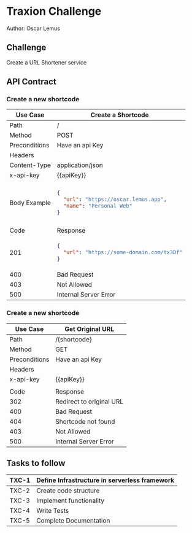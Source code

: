 # Traxion Challenge

Author: Oscar Lemus

## Challenge
Create a URL Shortener service

## API Contract

### Create a new shortcode


<table>
<thead>
<tr>
<th>Use Case</th>
<th>Create a Shortcode</th>
</tr>
</thead>
<tbody>
<tr>
<td>Path</td>
<td>/</td>
</tr>
<tr>
<td>Method</td>
<td>POST</td>
</tr>
<tr>
<td>Preconditions</td>
<td>Have an api Key</td>
</tr>
<tr>
<td colspan="2">Headers</td>
</tr>
<tr>
<td>Content-Type</td>
<td>application/json</td>
</tr>
<tr>
<td>x-api-key</td>
<td>{{apiKey}}</td>
</tr>
<tr><td colspan="2"></td></tr>
<tr>
<td>Body Example</td>
<td>

```json
{
  "url": "https://oscar.lemus.app",
  "name": "Personal Web"
}
```
</td>
</tr>
<tr><td colspan="2"></td></tr>
<tr>
<td>Code</td>
<td>Response</td>
</tr>
<tr>
<td>201</td>
<td>

```json
{
  "url": "https://some-domain.com/tx3Df"
}
```
</td>
</tr>
<tr><td>400</td><td>Bad Request</td></tr>
<tr><td>403</td><td>Not Allowed</td></tr>
<tr><td>500</td><td>Internal Server Error</td></tr>
</tbody>
</table>


### Create a new shortcode


<table>
<thead>
<tr>
<th>Use Case</th>
<th>Get Original URL</th>
</tr>
</thead>
<tbody>
<tr>
<td>Path</td>
<td>/{shortcode}</td>
</tr>
<tr>
<td>Method</td>
<td>GET</td>
</tr>
<tr>
<td>Preconditions</td>
<td>Have an api Key</td>
</tr>
<tr>
<td colspan="2">Headers</td>
</tr>
<tr>
<td>x-api-key</td>
<td>{{apiKey}}</td>
</tr>
<tr><td colspan="2"></td></tr>
<tr>
<td>Code</td>
<td>Response</td>
</tr>
<tr>
<td>302</td>
<td>
Redirect to original URL
</td>
</tr>
<tr><td>400</td><td>Bad Request</td></tr>
<tr><td>404</td><td>Shortcode not found</td></tr>
<tr><td>403</td><td>Not Allowed</td></tr>
<tr><td>500</td><td>Internal Server Error</td></tr>
</tbody>
</table>

## Tasks to follow
| TXC-1 | Define Infrastructure in serverless framework |
|-------|-----------------------------------------------|
| TXC-2 | Create code structure                         |
| TXC-3 | Implement functionality                       |
| TXC-4 | Write Tests                                   |
| TXC-5 | Complete Documentation                        |